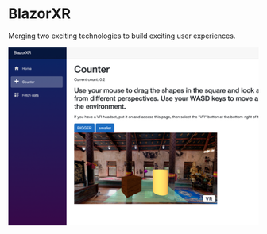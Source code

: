 # BlazorXR
Merging two exciting technologies to build exciting user experiences.

![Screenshot as of July 11, 2022](https://github.com/cerkit/BlazorXR/blob/main/BlazorXRHomepage20220711.png?raw=true)
